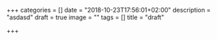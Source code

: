 +++
categories = []
date = "2018-10-23T17:56:01+02:00"
description = "asdasd"
draft = true
image = ""
tags = []
title = "draft"

+++
